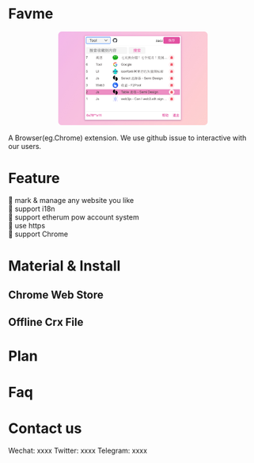 # Favme

<div align=center>
<img src="./material/show.jpg" width="60%">
</div>

A Browser(eg.Chrome) extension. We use github issue to interactive with our users.

# Feature
:art: mark & manage any website you like  
:art: support i18n  
:art: support etherum pow account system  
:art: use https  
:art: support Chrome  
 
# Material & Install
## Chrome Web Store


## Offline Crx File



# Plan



# Faq


# Contact us
Wechat: xxxx
Twitter: xxxx
Telegram: xxxx

